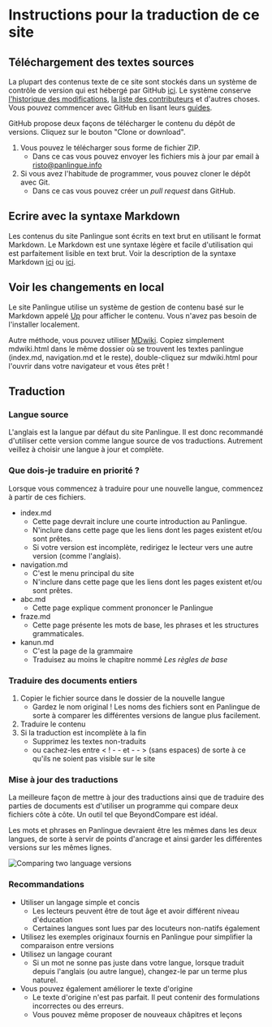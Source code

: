 # Instructions pour la traduction de ce site

## Téléchargement des textes sources

La plupart des contenus texte de ce site sont stockés dans un système de contrôle de version qui est hébergé par GitHub [ici](https://github.com/barumau/panlingue). Le système conserve [l'historique des modifications](https://github.com/barumau/panlingue/commits/master),  [la liste des contributeurs](https://github.com/barumau/panlingue/graphs/contributors) et d'autres choses. Vous pouvez commencer avec GitHub en lisant leurs [guides](https://guides.github.com/).

GitHub propose deux façons de télécharger le contenu du dépôt de versions. 
Cliquez sur le bouton "Clone or download".

1. Vous pouvez le télécharger sous forme de fichier ZIP.
    * Dans ce cas vous pouvez envoyer les fichiers mis à jour par email à risto@panlingue.info
2. Si vous avez l'habitude de programmer, vous pouvez cloner le dépôt avec Git.
    * Dans ce cas vous pouvez créer un _pull request_ dans GitHub.

## Ecrire avec la syntaxe Markdown

Les contenus du site Panlingue sont écrits en text brut en utilisant le format Markdown. Le Markdown est une syntaxe légère et facile d'utilisation qui est parfaitement lisible en text brut. Voir la description de la syntaxe Markdown [ici](https://guides.github.com/features/mastering-markdown/) ou [ici](https://daringfireball.net/projects/markdown/syntax).

## Voir les changements en local

Le site Panlingue utilise un système de gestion de contenu basé sur le Markdown appelé [Up](http://twisty.org/post/up) pour afficher le contenu. Vous n'avez pas besoin de l'installer localement.

Autre méthode, vous pouvez utiliser [MDwiki](http://dynalon.github.io/mdwiki/). Copiez simplement mdwiki.html dans le même dossier où se trouvent les textes panlingue (index.md, navigation.md et le reste), double-cliquez sur mdwiki.html pour l'ouvrir dans votre navigateur et vous êtes prêt !



## Traduction

### Langue source

L'anglais est la langue par défaut du site Panlingue. Il est donc recommandé d'utiliser cette version comme langue source de vos traductions. Autrement veillez à choisir une langue à jour et complète.

### Que dois-je traduire en priorité ?

Lorsque vous commencez à traduire pour une nouvelle langue, commencez à partir de ces fichiers.

* index.md
    * Cette page devrait inclure une courte introduction au Panlingue.
    * N'inclure dans cette page que les liens dont les pages existent et/ou sont prêtes.
    * Si votre version est incomplète, redirigez le lecteur vers une autre version (comme l'anglais).
* navigation.md
    * C'est le menu principal du site
    * N'inclure dans cette page que les liens dont les pages existent et/ou sont prêtes.
* abc.md
    * Cette page explique comment prononcer le Panlingue
* fraze.md
    * Cette page présente les mots de base, les phrases et les structures grammaticales.
* kanun.md
    * C'est la page de la grammaire
    * Traduisez au moins le chapitre nommé _Les règles de base_

### Traduire des documents entiers

1. Copier le fichier source dans le dossier de la nouvelle langue
    * Gardez le nom original ! Les noms des fichiers sont en Panlingue de sorte à comparer les différentes versions de langue plus facilement.
2. Traduire le contenu
3. Si la traduction est incomplète à la fin
    * Supprimez les textes non-traduits
    * ou cachez-les entre < ! - - et - - > (sans espaces) de sorte à ce qu'ils ne soient pas visible sur le site

### Mise à jour des traductions

La meilleure façon de mettre à jour des traductions ainsi que de traduire des parties de documents est d'utiliser un programme qui compare deux fichiers côte à côte. Un outil tel que BeyondCompare est idéal.

Les mots et phrases en Panlingue devraient être les mêmes dans les deux langues, de sorte à servir de points d'ancrage et ainsi garder les différentes versions sur les mêmes lignes.

![](http://www.panlingue.info/grafe/kompar.png "Comparing two language versions")

### Recommandations

* Utiliser un langage simple et concis
    * Les lecteurs peuvent être de tout âge et avoir différent niveau d'éducation
    * Certaines langues sont lues par des locuteurs non-natifs également
* Utilisez les exemples originaux fournis en Panlingue pour simplifier la comparaison entre versions
* Utilisez un langage courant
    * Si un mot ne sonne pas juste dans votre langue, lorsque traduit depuis l'anglais (ou autre langue), changez-le par un terme plus naturel.
* Vous pouvez également améliorer le texte d'origine
    * Le texte d'origine n'est pas parfait. Il peut contenir des formulations incorrectes ou des erreurs.
    * Vous pouvez même proposer de nouveaux châpitres et leçons

